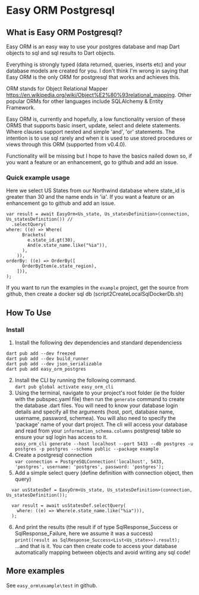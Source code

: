 # Easy ORM Postgresql

## What is Easy ORM Postgresql?
Easy ORM is an easy way to use your postgres database and map Dart objects to sql and sql results to Dart objects.  

Everything is strongly typed (data returned, queries, inserts etc) and your database models are created for you. 
I don't think I'm wrong in saying that Easy ORM is the only ORM for postgresql that works and achieves this.

ORM stands for Object Relational Mapper https://en.wikipedia.org/wiki/Object%E2%80%93relational_mapping.  Other popular ORMs for other languages include SQLAlchemy & Entity Framework.  

Easy ORM is, currently and hopefully, a low functionality version of these ORMS that supports basic insert, update, select and delete statements.  Where clauses support nested and simple 'and', 'or' statements.  The intention is to use sql rarely and when it is used to use stored procedures or views through this ORM (supported from v0.4.0).

Functionality will be missing but I hope to have the basics nailed down so, if you want a feature or an enhancement, go to github and add an issue.

### Quick example usage
Here we select US States from our Northwind database where state_id is greater than 30 and the name ends in 'ia'.  If you want a feature or an enhancement go to github and add an issue.
```
var result = await EasyOrm<Us_state, Us_statesDefinition>(connection, Us_statesDefinition()) //
  .selectQuery(
where: ((e) => Where(
      Brackets(
        e.state_id.gt(30),
        And(e.state_name.like("%ia")),
      ),
    )),
orderBy: ((e) => OrderBy([
      OrderByItem(e.state_region),
    ])),
);
```

If you want to run the examples in the `example` project, get the source from github, then create a docker sql db (script2CreateLocalSqlDockerDb.sh) 

## How To Use
### Install
1. Install the following dev dependencies and standard dependenciess
```
dart pub add --dev freezed
dart pub add --dev build_runner
dart pub add --dev json_serializable
dart pub add easy_orm_postgres
```
2. Install the CLI by running the following command.  
`dart pub global activate easy_orm_cli`
3. Using the terminal, navigate to your project's root folder (ie the folder with the pubspec.yaml file) then run the `generate` command to create the database .dart files.  You will need to know your database login details and specify all the arguments (host, port, database name, username, password, schemea).  You will also need to specify the 'package' name of your dart project.  The cli will access your database and read from your `information_schema.columns` postgresql table so ensure your sql login has access to it.   
`easy_orm_cli generate --host localhost --port 5433 --db postgres -u postgres -p postgres --schema public --package example`
4. Create a postgresql connection   
`var connection = PostgreSQLConnection('localhost', 5433, 'postgres', username: 'postgres', password: 'postgres');`
5. Add a simple select query (define definition with connection object, then query)
```
  var usStatesDef = EasyOrm<Us_state, Us_statesDefinition>(connection, Us_statesDefinition());

  var result = await usStatesDef.selectQuery(
    where: ((e) => Where(e.state_name.like("%ia"))),
  );
```
6. And print the results (the result if of type SqlResponse_Success or SqlResponse_Failure, here we assume it was a success)   
`print((result as SqlResponse_Success<List<Us_state>>).result);`   
...and that is it.  You can then create code to access your database automatically mapping between objects and avoid
writing any sql code!

## More examples
See `easy_orm\example\test` in github.